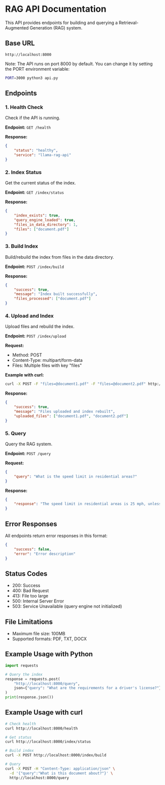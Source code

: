 # RAG API Documentation

This API provides endpoints for building and querying a Retrieval-Augmented Generation (RAG) system.

## Base URL
```
http://localhost:8000
```

Note: The API runs on port 8000 by default. You can change it by setting the PORT environment variable:
```bash
PORT=3000 python3 api.py
```

## Endpoints

### 1. Health Check
Check if the API is running.

**Endpoint:** `GET /health`

**Response:**
```json
{
    "status": "healthy",
    "service": "llama-rag-api"
}
```

### 2. Index Status
Get the current status of the index.

**Endpoint:** `GET /index/status`

**Response:**
```json
{
    "index_exists": true,
    "query_engine_loaded": true,
    "files_in_data_directory": 1,
    "files": ["document.pdf"]
}
```

### 3. Build Index
Build/rebuild the index from files in the data directory.

**Endpoint:** `POST /index/build`

**Response:**
```json
{
    "success": true,
    "message": "Index built successfully",
    "files_processed": ["document.pdf"]
}
```

### 4. Upload and Index
Upload files and rebuild the index.

**Endpoint:** `POST /index/upload`

**Request:**
- Method: POST
- Content-Type: multipart/form-data
- Files: Multiple files with key "files"

**Example with curl:**
```bash
curl -X POST -F "files=@document1.pdf" -F "files=@document2.pdf" http://localhost:8000/index/upload
```

**Response:**
```json
{
    "success": true,
    "message": "Files uploaded and index rebuilt",
    "uploaded_files": ["document1.pdf", "document2.pdf"]
}
```

### 5. Query
Query the RAG system.

**Endpoint:** `POST /query`

**Request:**
```json
{
    "query": "What is the speed limit in residential areas?"
}
```

**Response:**
```json
{
    "response": "The speed limit in residential areas is 25 mph, unless otherwise posted."
}
```

## Error Responses

All endpoints return error responses in this format:
```json
{
    "success": false,
    "error": "Error description"
}
```

## Status Codes
- 200: Success
- 400: Bad Request
- 413: File too large
- 500: Internal Server Error
- 503: Service Unavailable (query engine not initialized)

## File Limitations
- Maximum file size: 100MB
- Supported formats: PDF, TXT, DOCX

## Example Usage with Python

```python
import requests

# Query the index
response = requests.post(
    "http://localhost:8000/query",
    json={"query": "What are the requirements for a driver's license?"}
)
print(response.json())
```

## Example Usage with curl

```bash
# Check health
curl http://localhost:8000/health

# Get status
curl http://localhost:8000/index/status

# Build index
curl -X POST http://localhost:8000/index/build

# Query
curl -X POST -H "Content-Type: application/json" \
  -d '{"query":"What is this document about?"}' \
  http://localhost:8000/query
```